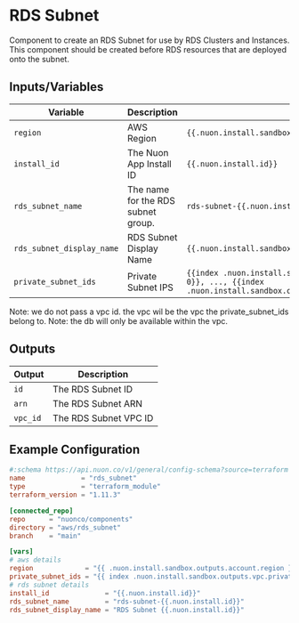 # RDS Subnet

Component to create an RDS Subnet for use by RDS Clusters and Instances. This
component should be created before RDS resources that are deployed onto the
subnet.

## Inputs/Variables

| Variable                  | Description                        | Example                                                                                                                                   |
| ------------------------- | ---------------------------------- | ----------------------------------------------------------------------------------------------------------------------------------------- |
| `region`                  | AWS Region                         | `{{.nuon.install.sandbox.outputs.aws_account.region}}`                                                                                    |
| `install_id`              | The Nuon App Install ID            | `{{.nuon.install.id}}`                                                                                                                    |
| `rds_subnet_name`         | The name for the RDS subnet group. | `rds-subnet-{{.nuon.install.id}}`                                                                                                         |
| `rds_subnet_display_name` | RDS Subnet Display Name            | `{{.nuon.install.sandbox.outputs.vpc.default_security_group_id}}`                                                                         |
| `private_subnet_ids`      | Private Subnet IPS                 | `{{index .nuon.install.sandbox.outputs.vpc.private_subnet_ids 0}}, ..., {{index .nuon.install.sandbox.outputs.vpc.private_subnet_ids n}}` |

Note: we do not pass a vpc id. the vpc wil be the vpc the private_subnet_ids
belong to. Note: the db will only be available within the vpc.

## Outputs

| Output   | Description           |
| -------- | --------------------- |
| `id`     | The RDS Subnet ID     |
| `arn`    | The RDS Subnet ARN    |
| `vpc_id` | The RDS Subnet VPC ID |

## Example Configuration

```toml
#:schema https://api.nuon.co/v1/general/config-schema?source=terraform
name              = "rds_subnet"
type              = "terraform_module"
terraform_version = "1.11.3"

[connected_repo]
repo      = "nuonco/components"
directory = "aws/rds_subnet"
branch    = "main"

[vars]
# aws details
region             = "{{ .nuon.install.sandbox.outputs.account.region }}"
private_subnet_ids = "{{ index .nuon.install.sandbox.outputs.vpc.private_subnet_ids 0}},{{ index .nuon.install.sandbox.outputs.vpc.private_subnet_ids 1 }},{{ index .nuon.install.sandbox.outputs.vpc.private_subnet_ids 2 }}"
# rds subnet details
install_id              = "{{.nuon.install.id}}"
rds_subnet_name         = "rds-subnet-{{.nuon.install.id}}"
rds_subnet_display_name = "RDS Subnet {{.nuon.install.id}}"
```
